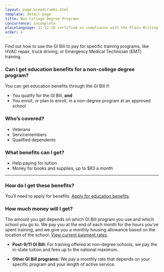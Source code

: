 ```yaml
---
layout: page-breadcrumbs.html
template: detail-page
title: Non-College Degree Programs
concurrence: incomplete
plainlanguage: 11-22-16 certified in compliance with the Plain Writing Act
order: 4
---
```


<div class="va-introtext">

Find out how to use the GI Bill to pay for specific training programs, like HVAC repair, truck driving, or Emergency Medical Technician (EMT) training.

</div>


<div class="feature" markdown="1">

### Can I get education benefits for a non-college degree program?
You can get education benefits through the GI Bill if:

- You qualify for the GI Bill, **and**
- You enroll, or plan to enroll, in a non-degree program at an approved school

### Who’s covered? 
- Veterans
- Servicemembers
- Qualified dependents 

</div>

### What benefits can I get? 

- Help paying for tuition
- Money for books and supplies, up to $83 a month

-----

### How do I get these benefits?

You’ll need to apply for benefits. [Apply for education benefits](/education/apply-for-education-benefits/). 

### How much money will I get? 

The amount you get depends on which GI Bill program you use and which school you go to. We pay you at the end of each month for the hours you’ve spent training, and we give you a monthly housing allowance based on the location of the school. [View current payment rates](http://www.benefits.va.gov/gibill/resources/benefits_resources/rate_tables.asp).

- **Post-9/11 GI Bill:** For training offered at non-degree schools, we pay the in-state tuition and fees up to the national maximum. 

- **Other GI Bill programs:** We pay a monthly rate that depends on your specific program and your length of active service.


